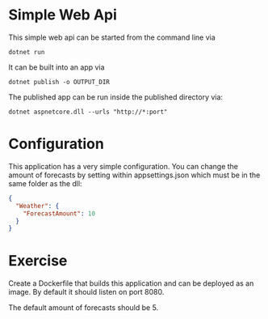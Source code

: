 # Simple Web Api

This simple web api can be started from the command line via
```shell
dotnet run
```

It can be built into an app via
```shell
dotnet publish -o OUTPUT_DIR
```

The published app can be run inside the published directory via:
```shell
dotnet aspnetcore.dll --urls "http://*:port"
```

# Configuration

This application has a very simple configuration. You can change the amount of forecasts by setting within appsettings.json which must be in the same folder as the dll:
```json
{
  "Weather": {
    "ForecastAmount": 10
  }
}
```


# Exercise

Create a Dockerfile that builds this application and can be deployed as an image. By default it should listen on port 8080.

The default amount of forecasts should be 5.